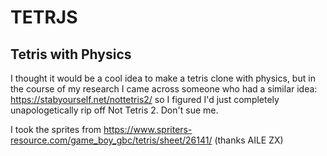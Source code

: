 # TETRJS

## Tetris with Physics

I thought it would be a cool idea to make a tetris clone with physics, but in the course of my research I came across someone who had a similar idea: https://stabyourself.net/nottetris2/ so I figured I'd just completely unapologetically rip off Not Tetris 2. Don't sue me.

I took the sprites from https://www.spriters-resource.com/game_boy_gbc/tetris/sheet/26141/ (thanks AILE ZX)
